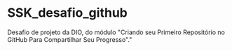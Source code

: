 # SSK_desafio_github
Desafio de projeto da DIO, do módulo "Criando seu Primeiro Repositório no GitHub Para Compartilhar Seu Progresso"."
